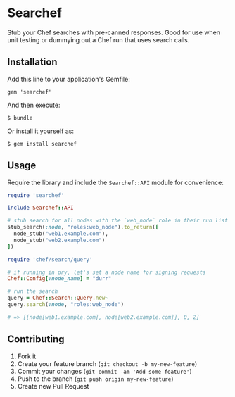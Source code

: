 # Searchef

Stub your Chef searches with pre-canned responses. Good for use when unit
testing or dummying out a Chef run that uses search calls.

## Installation

Add this line to your application's Gemfile:

    gem 'searchef'

And then execute:

    $ bundle

Or install it yourself as:

    $ gem install searchef

## Usage

Require the library and include the `Searchef::API` module for convenience:

```ruby
require 'searchef'

include Searchef::API
```

```ruby
# stub search for all nodes with the `web_node` role in their run list
stub_search(:node, "roles:web_node").to_return([
  node_stub("web1.example.com"),
  node_stub("web2.example.com")
])

require 'chef/search/query'

# if running in pry, let's set a node name for signing requests
Chef::Config[:node_name] = "durr"

# run the search
query = Chef::Search::Query.new~
query.search(:node, "roles:web_node")

# => [[node[web1.example.com], node[web2.example.com]], 0, 2]
```

## Contributing

1. Fork it
2. Create your feature branch (`git checkout -b my-new-feature`)
3. Commit your changes (`git commit -am 'Add some feature'`)
4. Push to the branch (`git push origin my-new-feature`)
5. Create new Pull Request
